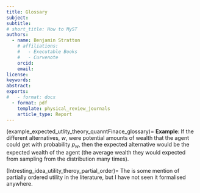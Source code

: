 ```yaml
---
title: Glossary
subject: 
subtitle: 
# short_title: How to MyST
authors:
  - name: Benjamin Stratton
    # affiliations:
    #   - Executable Books
    #   - Curvenote
    orcid: 
    email:
license: 
keywords:  
abstract: 
exports:
#   - format: docx
  - format: pdf
    template: physical_review_journals
    article_type: Report
---
```


(example_expected_utlity_theory_quanntFinace_glossary)=
**Example**: If the different alternatives, $w$, were potential amounts of wealth that the agent could get with probability $p_w$, then the expected alternative would be the expected wealth of the agent (the average wealth they would expected from sampling from the distribution many times). 

(Intresting_idea_utility_theroy_partial_order)=
The is some mention of partially ordered utility in the literature, but I have not seen it formalised anywhere. 